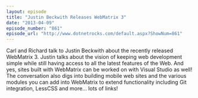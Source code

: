 ```yaml
---
layout: episode
title: "Justin Beckwith Releases WebMatrix 3"
date: "2013-04-09"
episode_number: "861"
episode_url: "http://www.dotnetrocks.com/default.aspx?ShowNum=861"
---
```


Carl and Richard talk to Justin Beckwith about the recently released WebMatrix 3. Justin talks about the vision of keeping web development simple while still having access to all the latest features of the Web. And yes, sites built with WebMatrix can be worked on with Visual Studio as well! The conversation also digs into building mobile web sites and the various modules you can add into WebMatrix to extend functionality including Git integration, LessCSS and more... lots of links!
